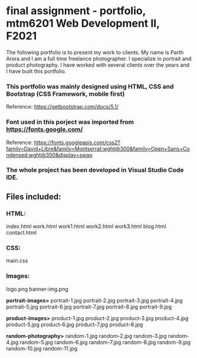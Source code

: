 # final assignment - portfolio, mtm6201 Web Development II, F2021

The following portfolio is to present my work to clients. My name is Parth Arora and I am a full time freelance photographer. I specialize in portrait and product photography. I have worked with several clients over the years and I have built this portfolio.

### This portfolio was mainly designed using HTML, CSS and Bootstrap (CSS Framework, mobile first)
Reference: https://getbootstrap.com/docs/5.1/

### Font used in this porject was imported from https://fonts.google.com/
Reference: https://fonts.googleapis.com/css2?family=David+Libre&family=Montserrat:wght@300&family=Open+Sans+Condensed:wght@300&display=swap 

### The whole project has been developed in Visual Studio Code IDE.

## Files included:

### HTML: 
index.html
work.html
work1.html
work2.html
work3.html
blog.html
contact.html

### CSS:
main.css

### Images:
logo.png
banner-img.png

**portrait-images>**
portrait-1.jpg
portrait-2.jpg
portrait-3.jpg
portrait-4.jpg
portrait-5.jpg
portrait-6.jpg
portrait-7.jpg
portrait-8.jpg
portrait-9.jpg

**product-images>**
product-1.jpg
product-2.jpg
product-3.jpg
product-4.jpg
product-5.jpg
product-6.jpg
product-7.jpg
product-8.jpg

**random-photography>**
random-1.jpg
random-2.jpg
random-3.jpg
random-4.jpg
random-5.jpg
random-6.jpg
random-7.jpg
random-8.jpg
random-9.jpg
random-10.jpg
random-11.jpg